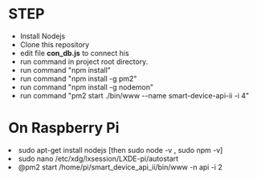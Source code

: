 <h1>STEP</h1>
<ul>
<li> Install Nodejs</li>
<li> Clone this repository</li>
<li> edit file <b>con_db.js</b> to connect his</li>
<li> run command in project root directory. </li>
<li> run command  "npm install"
<li> run command  "npm install -g pm2"</li>
<li> run command  "npm install -g nodemon"</li>
<li> run command  "pm2 start ./bin/www --name smart-device-api-ii -i 4"
</ul>
<h1>On Raspberry Pi</h2>
<li>sudo apt-get install nodejs [then sudo node -v , sudo npm -v]</li>
<li>sudo nano /etc/xdg/lxsession/LXDE-pi/autostart</li>
<li>@pm2 start /home/pi/smart_device_api_ii/bin/www -n api -i 2</li>